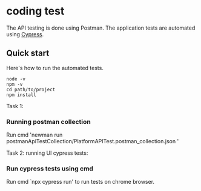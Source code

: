 # coding test
The API testing is done using Postman.
The application tests are automated using [Cypress](https://www.cypress.io/).

## Quick start

Here's how to run the automated tests.

```
node -v
npm -v
cd path/to/project
npm install

```
Task 1:
### Running postman collection

Run cmd  'newman run postmanApiTestCollection/PlatformAPITest.postman_collection.json '


Task 2:
running UI cypress tests:
### Run cypress tests using cmd

Run cmd `npx cypress run' to run tests on chrome browser.


